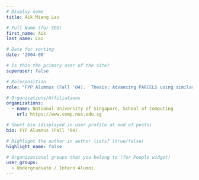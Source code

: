 ```yaml
---
# Display name
title: Aik Miang Lau

# Full Name (for SEO) 
first_name: Aik
last_name: Lau

# Date for sorting
date: '2004-00'

# Is this the primary user of the site?
superuser: false

# Role/position
role: "FYP Alumnus (Fall '04).  Thesis: Advancing PARCELS using similar documents"

# Organizations/Affiliations
organizations:
  - name: National University of Singapore, School of Computing
    url: https://www.comp.nus.edu.sg

# Short bio (displayed in user profile at end of posts)
bio: FYP Alumnus (Fall '04). 

# Highlight the author in author lists? (true/false)
highlight_name: false

# Organizational groups that you belong to (for People widget)
user_groups:
  - Undergraduate / Intern Alumni
---
```

